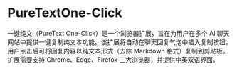 # PureTextOne-Click
一键纯文（PureText One-Click）是一个浏览器扩展，旨在为用户在多个 AI 聊天网站中提供一键复制纯文本功能。该扩展将自动在聊天回复气泡中插入复制按钮，用户点击后可将回复内容以纯文本形式（去除 Markdown 格式）复制到剪贴板。扩展需要支持 Chrome、Edge、Firefox 三大浏览器，并提供中英双语界面。
